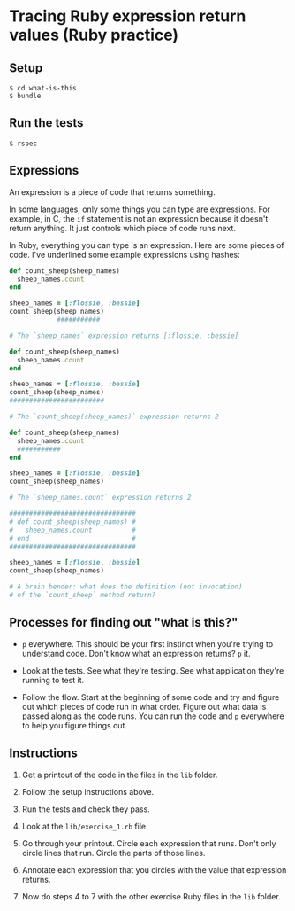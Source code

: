 # Tracing Ruby expression return values (Ruby practice)

## Setup

    $ cd what-is-this
    $ bundle

## Run the tests

    $ rspec

## Expressions

An expression is a piece of code that returns something.

In some languages, only some things you can type are expressions.  For example, in C, the `if` statement is not an expression because it doesn't return anything.  It just controls which piece of code runs next.

In Ruby, everything you can type is an expression.  Here are some pieces of code.  I've underlined some example expressions using hashes:

```ruby
def count_sheep(sheep_names)
  sheep_names.count
end

sheep_names = [:flossie, :bessie]
count_sheep(sheep_names)
            ###########

# The `sheep_names` expression returns [:flossie, :bessie]
```

```ruby
def count_sheep(sheep_names)
  sheep_names.count
end

sheep_names = [:flossie, :bessie]
count_sheep(sheep_names)
########################

# The `count_sheep(sheep_names)` expression returns 2
```

```ruby
def count_sheep(sheep_names)
  sheep_names.count
  ###########
end

sheep_names = [:flossie, :bessie]
count_sheep(sheep_names)

# The `sheep_names.count` expression returns 2
```

```ruby
################################
# def count_sheep(sheep_names) #
#   sheep_names.count          #
# end                          #
################################

sheep_names = [:flossie, :bessie]
count_sheep(sheep_names)

# A brain bender: what does the definition (not invocation)
# of the `count_sheep` method return?
```

## Processes for finding out "what is this?"

* `p` everywhere.  This should be your first instinct when you're trying to understand code.  Don't know what an expression returns? `p` it.

* Look at the tests.  See what they're testing.  See what application they're running to test it.

* Follow the flow.  Start at the beginning of some code and try and figure out which pieces of code run in what order.  Figure out what data is passed along as the code runs.  You can run the code and `p` everywhere to help you figure things out.

## Instructions

1. Get a printout of the code in the files in the `lib` folder.

2. Follow the setup instructions above.

3. Run the tests and check they pass.

4. Look at the `lib/exercise_1.rb` file.

5. Go through your printout.  Circle each expression that runs.  Don't only circle lines that run.  Circle the parts of those lines.

6. Annotate each expression that you circles with the value that expression returns.

7. Now do steps 4 to 7 with the other exercise Ruby files in the `lib` folder.
